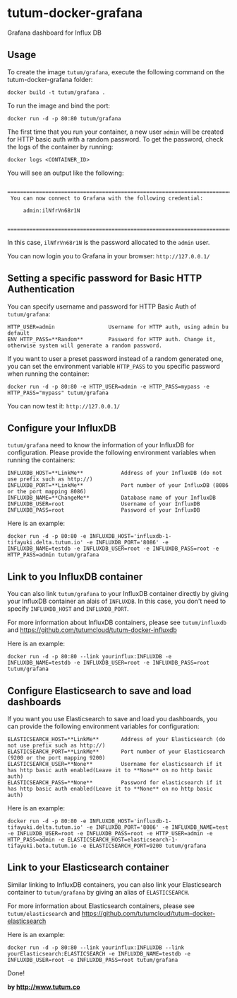 tutum-docker-grafana
====================

Grafana dashboard for Influx DB


Usage
-----
To create the image `tutum/grafana`, execute the following command on the tutum-docker-grafana folder:

    docker build -t tutum/grafana .

To run the image and bind the port:

    docker run -d -p 80:80 tutum/grafana
    
The first time that you run your container, a new user `admin` will be created for HTTP basic auth with a random password. To get the password, check the logs of the container by running:

    docker logs <CONTAINER_ID>

You will see an output like the following:
```
 ========================================================================
 You can now connect to Grafana with the following credential:
 
     admin:ilNfrVn68r1N

 ========================================================================
```
In this case, `ilNfrVn68r1N` is the password allocated to the `admin` user.

You can now login you to Grafana in your browser: `http://127.0.0.1/`

Setting a specific password for Basic HTTP Authentication
---------------------------------------------------------
You can specify username and password for HTTP Basic Auth of `tutum/grafana`:
```
HTTP_USER=admin                 Username for HTTP auth, using admin bu default
ENV HTTP_PASS=**Random**        Password for HTTP auth. Change it, otherwise system will generate a random password.
```
If you want to user a preset password instead of a random generated one, you can set the environment variable `HTTP_PASS` to you specific password when running the container:

    docker run -d -p 80:80 -e HTTP_USER=admin -e HTTP_PASS=mypass -e HTTP_PASS="mypass" tutum/grafana

You can now test it: `http://127.0.0.1/`

Configure your InfluxDB
-----------------------
`tutum/grafana` need to know the information of your InfluxDB for configuration. Please provide the following environment variables when running the containers:
```
INFLUXDB_HOST=**LinkMe**            Address of your InfluxDB (do not use prefix such as http://)
INFLUXDB_PORT=**LinkMe**            Port number of your InfluxDB (8086 or the port mapping 8086)
INFLUXDB_NAME=**ChangeMe**          Database name of your InfluxDB
INFLUXDB_USER=root                  Username of your InfluxDB
INFLUXDB_PASS=root                  Password of your InfluxDB
```
Here is an example:

    docker run -d -p 80:80 -e INFLUXDB_HOST='influxdb-1-tifayuki.delta.tutum.io' -e INFLUXDB_PORT='8086' -e INFLUXDB_NAME=testdb -e INFLUXDB_USER=root -e INFLUXDB_PASS=root -e HTTP_PASS=admin tutum/grafana
    

Link to you InfluxDB container
-----------------------------
You can also link `tutum/grafana` to your InfluxDB container directly by giving your InfluxDB container an alais of `INFLUXDB`. In this case, you don't need to specify `INFLUXDB_HOST` and `INFLUXDB_PORT`.

For more information about InfluxDB containers, please see `tutum/influxdb` and https://github.com/tutumcloud/tutum-docker-influxdb

Here is an example:

    docker run -d -p 80:80 --link yourinflux:INFLUXDB -e INFLUXDB_NAME=testdb -e INFLUXDB_USER=root -e INFLUXDB_PASS=root tutum/grafana

Configure Elasticsearch to save and load dashboards
---------------------------------------------------
If you want you use Elasticsearch to save and load you dashboards, you can provide the following environment variables for configuration:
```
ELASTICSEARCH_HOST=**LinkMe**       Address of your Elasticsearch (do not use prefix such as http://)
ELASTICSEARCH_PORT=**LinkMe**       Port number of your Elasticsearch (9200 or the port mapping 9200)
ELASTICSEARCH_USER=**None**         Username for elasticsearch if it has http basic auth enabled(Leave it to **None** on no http basic auth)
ELASTICSEARCH_PASS=**None**         Password for elasticsearch if it has http basic auth enabled(Leave it to **None** on no http basic auth)
```

Here is an example:

    docker run -d -p 80:80 -e INFLUXDB_HOST='influxdb-1-tifayuki.delta.tutum.io' -e INFLUXDB_PORT='8086' -e INFLUXDB_NAME=test -e INFLUXDB_USER=root -e INFLUXDB_PASS=root -e HTTP_USER=admin -e HTTP_PASS=admin -e ELASTICSEARCH_HOST=elasticsearch-1-tifayuki.beta.tutum.io -e ELASTICSEARCH_PORT=9200 tutum/grafana

Link to your Elasticsearch container
------------------------------------
Similar linking to InfluxDB containers, you can also link your Elasticsearch container to `tutum/grafana` by giving an alias of `ELASTICSEARCH`.

For more information about Elasticsearch containers, please see `tutum/elasticsearch` and https://github.com/tutumcloud/tutum-docker-elasticsearch 

Here is an example:

    docker run -d -p 80:80 --link yourinflux:INFLUXDB --link yourElasticsearch:ELASTICSEARCH -e INFLUXDB_NAME=testdb -e INFLUXDB_USER=root -e INFLUXDB_PASS=root tutum/grafana

Done!

**by http://www.tutum.co**
